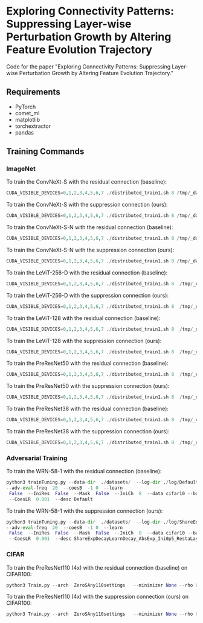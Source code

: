 # Exploring Connectivity Patterns: Suppressing Layer-wise Perturbation Growth by Altering Feature Evolution Trajectory

Code for the paper "Exploring Connectivity Patterns: Suppressing Layer-wise Perturbation Growth by Altering Feature Evolution Trajectory."

## Requirements

- PyTorch
- comet_ml
- matplotlib
- torchextractor
- pandas

## Training Commands
### ImageNet
To train the ConvNeXt-S with the residual connection (baseline):
```python
CUDA_VISIBLE_DEVICES=0,1,2,3,4,5,6,7 ./distributed_train1.sh 8 /tmp/_datasets/imagenet/ -b 128 --model convnext_conver_small --givenA 1 0 --givenB -1 0 --ConverOrd 1 --notes CosConOrd1PreAct1Res --sched cosine --epochs 300 --lr 0.001 --opt AdamW --model-ema-decay 0.9999 --opt-eps 5e-9 --weight-decay 0.05 --train-interpolation bicubic --warmup-epochs 20 --aa rand-m9-mstd0.5-inc1 --reprob 0.25 --mixup 0.8 --cutmix 1.0 --cooldown-epochs 0 --amp --native-amp --dist-bn reduce --pin-mem -j 4 --checkpoint-hist 1 --drop-path 0.1 --settings Default --IniDecay 0.7
```
To train the ConvNeXt-S with the suppression connection (ours):
```python
CUDA_VISIBLE_DEVICES=0,1,2,3,4,5,6,7 ./distributed_train1.sh 8 /tmp/_datasets/imagenet/ -b 128 --model convnext_conver_small --givenA 1 0 --givenB -1 0 --ConverOrd 1 --notes CosConOrd1PreAct1ResShareExpDecayLearnDecay_AbsExp_Adam_RestaLayerIdx3 --sched cosine --epochs 300 --lr 0.001 --opt AdamW --model-ema-decay 0.9999 --opt-eps 5e-9 --weight-decay 0.05 --train-interpolation bicubic --warmup-epochs 20 --aa rand-m9-mstd0.5-inc1 --reprob 0.25 --mixup 0.8 --cutmix 1.0 --cooldown-epochs 0 --amp --native-amp --dist-bn reduce --pin-mem -j 4 --checkpoint-hist 1 --drop-path 0.1 --settings ShareExpDecayLearnDecay_AbsExp_Adam_RestaLayerIdx3 --IniDecay 0.7
```
To train the ConvNeXt-S-N with the residual connection (baseline):
```python
CUDA_VISIBLE_DEVICES=0,1,2,3,4,5,6,7 ./distributed_train1.sh 8 /tmp/_datasets/imagenet/ -b 256 --model convnext_conver_small_narrow --givenA 1 0 --givenB -1 0 --ConverOrd 1 --notes CosConOrd1PreAct1Res --sched cosine --epochs 90 --lr 0.002 --opt AdamW --model-ema-decay 0.9999 --opt-eps 5e-9 --weight-decay 0.05 --train-interpolation bicubic --warmup-epochs 20 --aa rand-m9-mstd0.5-inc1 --reprob 0.25 --mixup 0.8 --cutmix 1.0 --cooldown-epochs 0 --amp --native-amp --dist-bn reduce --pin-mem -j 4 --checkpoint-hist 1 --drop-path 0.1 --settings Default
```
To train the ConvNeXt-S-N with the suppression connection (ours):
```python
CUDA_VISIBLE_DEVICES=0,1,2,3,4,5,6,7 ./distributed_train1.sh 8 /tmp/_datasets/imagenet/ -b 256 --model convnext_conver_small_narrow --givenA 1 0 --givenB -1 0 --ConverOrd 1 --notes CosConOrd1PreAct1ResShareExpDecayLearnDecay_AbsExp_Adam_RestaLayerIdx3 --sched cosine --epochs 90 --lr 0.002 --opt AdamW --model-ema-decay 0.9999 --opt-eps 5e-9 --weight-decay 0.05 --train-interpolation bicubic --warmup-epochs 20 --aa rand-m9-mstd0.5-inc1 --reprob 0.25 --mixup 0.8 --cutmix 1.0 --cooldown-epochs 0 --amp --native-amp --dist-bn reduce --pin-mem -j 4 --checkpoint-hist 1 --drop-path 0.1 --settings ShareExpDecayLearnDecay_AbsExp_Adam_RestaLayerIdx3 --IniDecay 0.7
```

To train the LeViT-256-D with the residual connection (baseline):
```python
CUDA_VISIBLE_DEVICES=0,1,2,3,4,5,6,7 ./distributed_train1.sh 8  /tmp/_datasets/imagenet/ -b 768 --model levit_256d  --givenA 1 0 --givenB -1 0 --ConverOrd 1 --notes CosConOrd1PreAct1Default --sched cosine --epochs 90 --lr 1.5e-3 --opt AdamW --model-ema-decay 0.99996 --opt-eps 1e-8 --weight-decay 0.025 --clip-grad 0.01 --clip-mode agc --momentum 0.9 --lr-noise-pct 0.67 --lr-noise-std 1.0 --warmup-lr 1e-6 --min-lr 1e-5 --decay-epochs 30 --cooldown-epochs 0 --patience-epochs 10 --decay-rate 0.1 --train-interpolation bicubic --warmup-epochs 10 --aa rand-m9-mstd0.5-inc1 --reprob 0.25 --mixup 0.8 --cutmix 1.0 --amp --native-amp --dist-bn reduce --pin-mem -j 4 --checkpoint-hist 1 --settings Default --IniDecay 0.7
```
To train the LeViT-256-D with the suppression connection (ours):
```python
CUDA_VISIBLE_DEVICES=0,1,2,3,4,5,6,7 ./distributed_train1.sh 8  /tmp/_datasets/imagenet/ -b 768 --model levit_256d  --givenA 1 0 --givenB -1 0 --ConverOrd 1 --notes CosConOrd1PreAct1ShareExpDecayLearnDecay --sched cosine --epochs 90 --lr 1.5e-3 --opt AdamW --model-ema-decay 0.99996 --opt-eps 1e-8 --weight-decay 0.025 --clip-grad 0.01 --clip-mode agc --momentum 0.9 --lr-noise-pct 0.67 --lr-noise-std 1.0 --warmup-lr 1e-6 --min-lr 1e-5 --decay-epochs 30 --cooldown-epochs 0 --patience-epochs 10 --decay-rate 0.1 --train-interpolation bicubic --warmup-epochs 10 --aa rand-m9-mstd0.5-inc1 --reprob 0.25 --mixup 0.8 --cutmix 1.0 --amp --native-amp --dist-bn reduce --pin-mem -j 4 --checkpoint-hist 1 --settings ShareExpDecayLearnDecay_AbsExp_Adam_RestaLayerIdx3 --IniDecay 0.7
```


To train the LeViT-128 with the residual connection (baseline):
```python
CUDA_VISIBLE_DEVICES=0,1,2,3,4,5,6,7 ./distributed_train1.sh 8  /tmp/_datasets/imagenet/ -b 1536 --model levit_128  --givenA 1 0 --givenB -1 0 --ConverOrd 1 --notes CosConOrd1PreAct1Default --sched cosine --epochs 90 --lr 3e-3 --opt AdamW  --model-ema-decay 0.99996 --opt-eps 1e-8 --weight-decay 0.025 --clip-grad 0.01 --clip-mode agc --momentum 0.9 --lr-noise-pct 0.67 --lr-noise-std 1.0 --warmup-lr 1e-6 --min-lr 1e-5 --decay-epochs 30 --cooldown-epochs 0 --patience-epochs 10 --decay-rate 0.1 --train-interpolation bicubic --warmup-epochs 10 --aa rand-m9-mstd0.5-inc1 --reprob 0.25 --mixup 0.8 --cutmix 1.0 --amp --native-amp --dist-bn reduce --pin-mem -j 4 --checkpoint-hist 1 --settings Default --IniDecay 0.7
```
To train the LeViT-128 with the suppression connection (ours):
```python
CUDA_VISIBLE_DEVICES=0,1,2,3,4,5,6,7 ./distributed_train1.sh 8  /tmp/_datasets/imagenet/ -b 1536 --model levit_128  --givenA 1 0 --givenB -1 0 --ConverOrd 1 --notes CosConOrd1PreAct1ShareExpDecayLearnDecay --sched cosine --epochs 90 --lr 3e-3 --opt AdamW --model-ema-decay 0.99996 --opt-eps 1e-8 --weight-decay 0.025 --clip-grad 0.01 --clip-mode agc --momentum 0.9 --lr-noise-pct 0.67 --lr-noise-std 1.0 --warmup-lr 1e-6 --min-lr 1e-5 --decay-epochs 30 --cooldown-epochs 0 --patience-epochs 10 --decay-rate 0.1 --train-interpolation bicubic --warmup-epochs 10 --aa rand-m9-mstd0.5-inc1 --reprob 0.25 --mixup 0.8 --cutmix 1.0 --amp --native-amp --dist-bn reduce --pin-mem -j 4 --checkpoint-hist 1 --settings ShareExpDecayLearnDecay_AbsExp_Adam_RestaLayerIdx3 --IniDecay 0.7
```

To train the PreResNet50 with the residual connection (baseline):
```python
CUDA_VISIBLE_DEVICES=0,1,2,3,4,5,6,7 ./distributed_train1.sh 8  /tmp/_datasets/imagenet/ -b 256 --model convernetv2_50d  --givenA 1 0 --givenB -1 0 --ConverOrd 1 --notes CosConOrd1PreAct1Default --sched cosine --epochs 90 --lr 0.8 --amp --dist-bn reduce --warmup-epochs 10 --cooldown-epochs 0 --pin-mem -j 4 --settings Default --IniDecay 0.7
```
To train the PreResNet50 with the suppression connection (ours):
```python
CUDA_VISIBLE_DEVICES=0,1,2,3,4,5,6,7 ./distributed_train1.sh 8  /tmp/_datasets/imagenet/ -b 256 --model convernetv2_50d  --givenA 1 0 --givenB -1 0 --ConverOrd 1 --notes CosConOrd1PreAct1ShareExpDecayLearnDecay --sched cosine --epochs 90 --lr 0.8 --amp --dist-bn reduce --warmup-epochs 10 --cooldown-epochs 0 --pin-mem -j 4 --settings ShareExpDecayLearnDecay_AbsExp_Adam_RestaLayerIdx3 --IniDecay 0.7
```

To train the PreResNet38 with the residual connection (baseline):
```python
CUDA_VISIBLE_DEVICES=0,1,2,3,4,5,6,7 ./distributed_train1.sh 8  /tmp/_datasets/imagenet/ -b 256 --model convernetv2_38d  --givenA 1 0 --givenB -1 0 --ConverOrd 1 --notes CosConOrd1PreAct1Default --sched cosine --epochs 90 --lr 0.8 --amp --dist-bn reduce --warmup-epochs 10 --cooldown-epochs 0 --pin-mem -j 4 --settings Default --IniDecay 0.7
```
To train the PreResNet38 with the suppression connection (ours):
```python
CUDA_VISIBLE_DEVICES=0,1,2,3,4,5,6,7 ./distributed_train1.sh 8  /tmp/_datasets/imagenet/ -b 256 --model convernetv2_38d  --givenA 1 0 --givenB -1 0 --ConverOrd 1 --notes CosConOrd1PreAct1ShareExpDecayLearnDecay --sched cosine --epochs 90 --lr 0.8 --amp --dist-bn reduce --warmup-epochs 10 --cooldown-epochs 0 --pin-mem -j 4 --settings ShareExpDecayLearnDecay_AbsExp_Adam_RestaLayerIdx3 --IniDecay 0.7
```
### Adversarial Training
To train the WRN-58-1 with the residual connection (baseline):
```python
python3 trainTuning.py --data-dir  ./datasets/  --log-dir ./log/Default --attack-step  0.00784313725490196  --attack-eps  0.03137254901960784  --settings Default --unsup-fraction  0.7  --LSE --ls  0
--adv-eval-freq  20  --coesB  -1 0  --learn
 False  --IniRes  False  --Mask  False  --IniCh  8  --data cifar10 --batch-size  512  --model  nrn-58-1-swish-learn  --num-adv-epochs  110  --lr  0.2  --scheduler  step  --beta  6.0  --attack  linf-pgd  --IniDecay  0.2
 --CoesLR  0.001  --desc Default
```
To train the WRN-58-1 with the suppression connection (ours):
```python
python3 trainTuning.py --data-dir  ./datasets/  --log-dir ./log/ShareExpDecayLearnDecay_AbsExp_Ini0p5_RestaLayerIdx3 --attack-step  0.00784313725490196  --attack-eps  0.03137254901960784  --settings ShareExpDecayLearnDecay_AbsExp_Ini0p5_RestaLayerIdx3 --unsup-fraction  0.7  --LSE --ls  0
--adv-eval-freq  20  --coesB  -1 0  --learn
 False  --IniRes  False  --Mask  False  --IniCh  8  --data cifar10 --batch-size  512  --model  nrn-58-1-swish-learn  --num-adv-epochs  110  --lr  0.2  --scheduler  step  --beta  6.0  --attack  linf-pgd  --IniDecay  0.2
 --CoesLR  0.001  --desc ShareExpDecayLearnDecay_AbsExp_Ini0p5_RestaLayerIdx3
```
### CIFAR
To train the PreResNet110 (4x) with the residual connection (baseline) on CIFAR100:
```python
python3 Train.py --arch  ZeroSAny110settings   --minimizer None --rho 0.5 --eta 0.01 --ini_stepsize 1 --eps_iter 0.01 --nb_iter 7  --notes  SumBase_ab1  --givenA   1 0   --givenB  -1 0  --lr 0.1 --bs 128 --opt SGD --dataset cifar100 --sche cos --steps  2  --eps  0.031  --IniDecay  0.07  --settings BnReluConv_ConvStride2ResLike --CoesLR  0.04  --save_path ./runs/cifar100/ --eps  0.031  --ConverOrd  1  --epoch 200 --warm 0 
```
To train the PreResNet110 (4x) with the suppression connection (ours) on CIFAR100:
```python
python3 Train.py --arch  ZeroSAny110settings   --minimizer None --rho 0.5 --eta 0.01 --ini_stepsize 1 --eps_iter 0.01 --nb_iter 7  --notes  SumBase_ab1  --givenA   1 0   --givenB  -1 0  --lr 0.1 --bs 128 --opt SGD --dataset cifar100 --sche cos --steps  2  --eps  0.031  --IniDecay  0.07  --settings BnReluConv_ConvStride2ResLike_ShareExpDecayLearnDecay_AbsExp_Adam_RestaLayerIdx3 --CoesLR  0.04  --save_path ./runs/cifar100/ --eps  0.031  --ConverOrd  1  --epoch 200 --warm 0 
```
